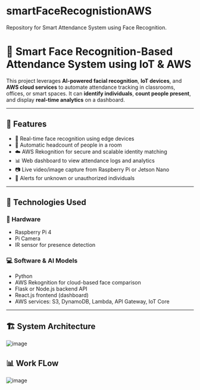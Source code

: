 # smartFaceRecognistionAWS
Repository for Smart Attendance System using Face Recognition.

# 🧠 Smart Face Recognition-Based Attendance System using IoT & AWS

This project leverages **AI-powered facial recognition**, **IoT devices**, and **AWS cloud services** to automate attendance tracking in classrooms, offices, or smart spaces. It can **identify individuals**, **count people present**, and display **real-time analytics** on a dashboard.

---

## 🚀 Features

- 🎯 Real-time face recognition using edge devices
- 👥 Automatic headcount of people in a room
- ☁️ AWS Rekognition for secure and scalable identity matching
- 📊 Web dashboard to view attendance logs and analytics
- 📷 Live video/image capture from Raspberry Pi or Jetson Nano
- 🔔 Alerts for unknown or unauthorized individuals

---

## 🧰 Technologies Used

### 📡 Hardware
- Raspberry Pi 4
- Pi Camera
- IR sensor for presence detection

### 💻 Software & AI Models
- Python 
- AWS Rekognition for cloud-based face comparison
- Flask or Node.js backend API
- React.js frontend (dashboard)
- AWS services: S3, DynamoDB, Lambda, API Gateway, IoT Core

---

## 🏗️ System Architecture

![image](https://github.com/user-attachments/assets/42f10331-0e75-496b-962d-98b739b3aab6)

## 📊 Work FLow

![image](https://github.com/user-attachments/assets/a74210c4-3836-4a03-9c78-e2ae8cfedc5a)



